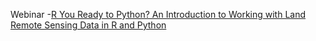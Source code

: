 Webinar
-[R You Ready to Python? An Introduction to Working with Land Remote Sensing Data in R and Python](https://lpdaac.usgs.gov/resources/e-learning/r-you-ready-python-introduction-working-land-remote-sensing-data-r-and-python/)
